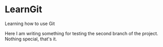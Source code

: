 # LearnGit
Learning how to use Git

Here I am writing something for testing the second branch of the project.
Nothing special, that's it.

